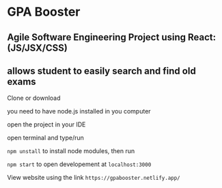 # GPA Booster

## Agile Software Engineering Project using React: (JS/JSX/CSS)
## allows student to easily search and find old exams 

Clone or download

you need to have node.js installed in you computer

open the project in your IDE

open terminal and type/run

`npm unstall` to install node modules, then run

`npm start` to open developement at `localhost:3000`

View website using the link `https://gpabooster.netlify.app/`


